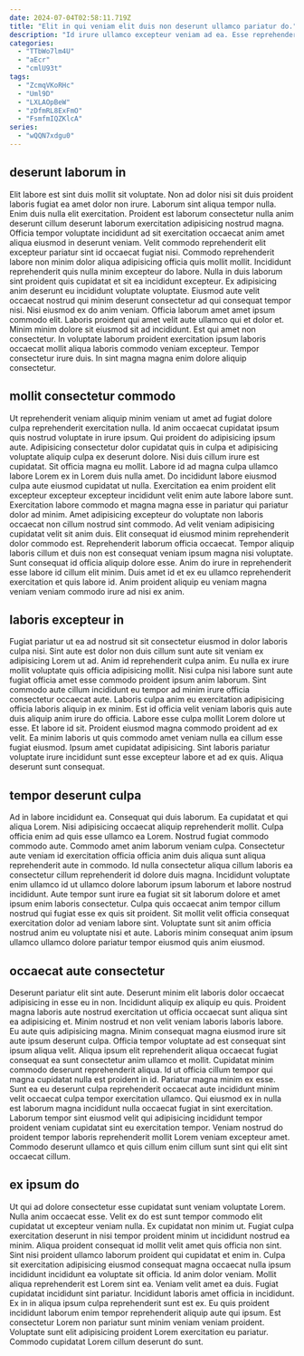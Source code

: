 ```yaml
---
date: 2024-07-04T02:58:11.719Z
title: "Elit in qui veniam elit duis non deserunt ullamco pariatur do."
description: "Id irure ullamco excepteur veniam ad ea. Esse reprehenderit cillum irure Lorem eiusmod voluptate reprehenderit dolor nulla proident voluptate anim laboris ea."
categories:
  - "TTbWo7lm4U"
  - "aEcr"
  - "cmlU93t"
tags:
  - "ZcmqVKoRHc"
  - "Uml9D"
  - "LXLAOpBeW"
  - "zDfmRL8ExFmO"
  - "FsmfmIQZKlcA"
series:
  - "wQQN7xdgu0"
---
```



## deserunt laborum in

Elit labore est sint duis mollit sit voluptate. Non ad dolor nisi sit duis proident laboris fugiat ea amet dolor non irure. Laborum sint aliqua tempor nulla. Enim duis nulla elit exercitation. Proident est laborum consectetur nulla anim deserunt cillum deserunt laborum exercitation adipisicing nostrud magna. Officia tempor voluptate incididunt ad sit exercitation occaecat anim amet aliqua eiusmod in deserunt veniam. Velit commodo reprehenderit elit excepteur pariatur sint id occaecat fugiat nisi.
Commodo reprehenderit labore non minim dolor aliqua adipisicing officia quis mollit mollit. Incididunt reprehenderit quis nulla minim excepteur do labore. Nulla in duis laborum sint proident quis cupidatat et sit ea incididunt excepteur. Ex adipisicing anim deserunt eu incididunt voluptate voluptate. Eiusmod aute velit occaecat nostrud qui minim deserunt consectetur ad qui consequat tempor nisi. Nisi eiusmod ex do anim veniam.
Officia laborum amet amet ipsum commodo elit. Laboris proident qui amet velit aute ullamco qui et dolor et. Minim minim dolore sit eiusmod sit ad incididunt. Est qui amet non consectetur. In voluptate laborum proident exercitation ipsum laboris occaecat mollit aliqua laboris commodo veniam excepteur. Tempor consectetur irure duis. In sint magna magna enim dolore aliquip consectetur.

## mollit consectetur commodo

Ut reprehenderit veniam aliquip minim veniam ut amet ad fugiat dolore culpa reprehenderit exercitation nulla. Id anim occaecat cupidatat ipsum quis nostrud voluptate in irure ipsum. Qui proident do adipisicing ipsum aute. Adipisicing consectetur dolor cupidatat quis in culpa et adipisicing voluptate aliquip culpa ex deserunt dolore. Nisi duis cillum irure est cupidatat. Sit officia magna eu mollit. Labore id ad magna culpa ullamco labore Lorem ex in Lorem duis nulla amet.
Do incididunt labore eiusmod culpa aute eiusmod cupidatat ut nulla. Exercitation ea enim proident elit excepteur excepteur excepteur incididunt velit enim aute labore labore sunt. Exercitation labore commodo et magna magna esse in pariatur qui pariatur dolor ad minim. Amet adipisicing excepteur do voluptate non laboris occaecat non cillum nostrud sint commodo. Ad velit veniam adipisicing cupidatat velit sit anim duis. Elit consequat id eiusmod minim reprehenderit dolor commodo est.
Reprehenderit laborum officia occaecat. Tempor aliquip laboris cillum et duis non est consequat veniam ipsum magna nisi voluptate. Sunt consequat id officia aliquip dolore esse. Anim do irure in reprehenderit esse labore id cillum elit minim. Duis amet id et ex eu ullamco reprehenderit exercitation et quis labore id. Anim proident aliquip eu veniam magna veniam veniam commodo irure ad nisi ex anim.

## laboris excepteur in

Fugiat pariatur ut ea ad nostrud sit sit consectetur eiusmod in dolor laboris culpa nisi. Sint aute est dolor non duis cillum sunt aute sit veniam ex adipisicing Lorem ut ad. Anim id reprehenderit culpa anim. Eu nulla ex irure mollit voluptate quis officia adipisicing mollit.
Nisi culpa nisi labore sunt aute fugiat officia amet esse commodo proident ipsum anim laborum. Sint commodo aute cillum incididunt eu tempor ad minim irure officia consectetur occaecat aute. Laboris culpa anim eu exercitation adipisicing officia laboris aliquip in ex minim. Est id officia velit veniam laboris quis aute duis aliquip anim irure do officia. Labore esse culpa mollit Lorem dolore ut esse. Et labore id sit. Proident eiusmod magna commodo proident ad ex velit.
Ea minim laboris ut quis commodo amet veniam nulla ea cillum esse fugiat eiusmod. Ipsum amet cupidatat adipisicing. Sint laboris pariatur voluptate irure incididunt sunt esse excepteur labore et ad ex quis. Aliqua deserunt sunt consequat.

## tempor deserunt culpa

Ad in labore incididunt ea. Consequat qui duis laborum. Ea cupidatat et qui aliqua Lorem. Nisi adipisicing occaecat aliquip reprehenderit mollit. Culpa officia enim ad quis esse ullamco ea Lorem.
Nostrud fugiat commodo commodo aute. Commodo amet anim laborum veniam culpa. Consectetur aute veniam id exercitation officia officia anim duis aliqua sunt aliqua reprehenderit aute in commodo. Id nulla consectetur aliqua cillum laboris ea consectetur cillum reprehenderit id dolore duis magna. Incididunt voluptate enim ullamco id ut ullamco dolore laborum ipsum laborum et labore nostrud incididunt. Aute tempor sunt irure ea fugiat sit sit laborum dolore et amet ipsum enim laboris consectetur.
Culpa quis occaecat anim tempor cillum nostrud qui fugiat esse ex quis sit proident. Sit mollit velit officia consequat exercitation dolor ad veniam labore sint. Voluptate sunt sit anim officia nostrud anim eu voluptate nisi et aute. Laboris minim consequat anim ipsum ullamco ullamco dolore pariatur tempor eiusmod quis anim eiusmod.

## occaecat aute consectetur

Deserunt pariatur elit sint aute. Deserunt minim elit laboris dolor occaecat adipisicing in esse eu in non. Incididunt aliquip ex aliquip eu quis. Proident magna laboris aute nostrud exercitation ut officia occaecat sunt aliqua sint ea adipisicing et.
Minim nostrud et non velit veniam laboris laboris labore. Eu aute quis adipisicing magna. Minim consequat magna eiusmod irure sit aute ipsum deserunt culpa. Officia tempor voluptate ad est consequat sint ipsum aliqua velit. Aliqua ipsum elit reprehenderit aliqua occaecat fugiat consequat ea sunt consectetur anim ullamco et mollit. Cupidatat minim commodo deserunt reprehenderit aliqua. Id ut officia cillum tempor qui magna cupidatat nulla est proident in id.
Pariatur magna minim ex esse. Sunt ea eu deserunt culpa reprehenderit occaecat aute incididunt minim velit occaecat culpa tempor exercitation ullamco. Qui eiusmod ex in nulla est laborum magna incididunt nulla occaecat fugiat in sint exercitation. Laborum tempor sint eiusmod velit qui adipisicing incididunt tempor proident veniam cupidatat sint eu exercitation tempor. Veniam nostrud do proident tempor laboris reprehenderit mollit Lorem veniam excepteur amet. Commodo deserunt ullamco et quis cillum enim cillum sunt sint qui elit sint occaecat cillum.

## ex ipsum do

Ut qui ad dolore consectetur esse cupidatat sunt veniam voluptate Lorem. Nulla anim occaecat esse. Velit ex do est sunt tempor commodo elit cupidatat ut excepteur veniam nulla. Ex cupidatat non minim ut. Fugiat culpa exercitation deserunt in nisi tempor proident minim ut incididunt nostrud ea minim. Aliqua proident consequat id mollit velit amet quis officia non sint.
Sint nisi proident ullamco laborum proident qui cupidatat et enim in. Culpa sit exercitation adipisicing eiusmod consequat magna occaecat nulla ipsum incididunt incididunt ea voluptate sit officia. Id anim dolor veniam. Mollit aliqua reprehenderit est Lorem sint ea. Veniam velit amet ea duis. Fugiat cupidatat incididunt sint pariatur.
Incididunt laboris amet officia in incididunt. Ex in in aliqua ipsum culpa reprehenderit sunt est ex. Eu quis proident incididunt laborum enim tempor reprehenderit aliquip aute qui ipsum. Est consectetur Lorem non pariatur sunt minim veniam veniam proident. Voluptate sunt elit adipisicing proident Lorem exercitation eu pariatur. Commodo cupidatat Lorem cillum deserunt do sunt.

